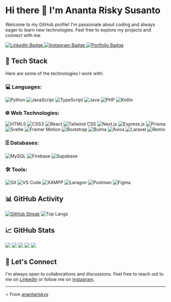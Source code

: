 # Hi there 👋 I'm Ananta Risky Susanto

Welcome to my GitHub profile! I'm passionate about coding and always eager to learn new technologies. Feel free to explore my projects and connect with me.

<div id="badges">
  <a href="https://www.linkedin.com/in/anantariskys">
    <img src="https://img.shields.io/badge/LinkedIn-blue?style=for-the-badge&logo=linkedin&logoColor=white" alt="LinkedIn Badge"/>
  </a>
  <a href="https://www.instagram.com/riskykun_/">
    <img src="https://img.shields.io/badge/Instagram-red?style=for-the-badge&logo=instagram&logoColor=white" alt="Instagram Badge"/>
  </a>
  <a href="https://ananta-risky-susanto.vercel.app/">
    <img src="https://img.shields.io/badge/Portfolio-blue?style=for-the-badge&logo=vercel&logoColor=white" alt="Portfolio Badge"/>
  </a>
</div>

## 🚀 Tech Stack

Here are some of the technologies I work with:

### 💻 Languages:
![Python](https://img.shields.io/badge/-Python-3776AB?style=flat-square&logo=python&logoColor=white)
![JavaScript](https://img.shields.io/badge/-JavaScript-F7DF1E?style=flat-square&logo=javascript&logoColor=black)
![TypeScript](https://img.shields.io/badge/-TypeScript-007ACC?style=flat-square&logo=typescript&logoColor=white)
![Java](https://img.shields.io/badge/-Java-007396?style=flat-square&logo=java&logoColor=white)
![PHP](https://img.shields.io/badge/-PHP-777BB4?style=flat-square&logo=php&logoColor=white)
![Kotlin](https://img.shields.io/badge/-Kotlin-0095D5?style=flat-square&logo=kotlin&logoColor=white)


### 🌐 Web Technologies:
![HTML5](https://img.shields.io/badge/-HTML5-E34F26?style=flat-square&logo=html5&logoColor=white)
![CSS3](https://img.shields.io/badge/-CSS3-1572B6?style=flat-square&logo=css3&logoColor=white)
![React](https://img.shields.io/badge/-React-61DAFB?style=flat-square&logo=react&logoColor=black)
![Tailwind CSS](https://img.shields.io/badge/-Tailwind%20CSS-06B6D4?style=flat-square&logo=tailwind-css&logoColor=white)
![Next.js](https://img.shields.io/badge/-Next.js-000000?style=flat-square&logo=next.js&logoColor=white)
![Express.js](https://img.shields.io/badge/-Express.js-000000?style=flat-square&logo=express&logoColor=white)
![Prisma](https://img.shields.io/badge/-Prisma-2D3748?style=flat-square&logo=prisma&logoColor=white)
![Svelte](https://img.shields.io/badge/-Svelte-FF3E00?style=flat-square&logo=svelte&logoColor=white)
![Framer Motion](https://img.shields.io/badge/-Framer%20Motion-0055FF?style=flat-square&logo=framer&logoColor=white)
![Bootstrap](https://img.shields.io/badge/-Bootstrap-7952B3?style=flat-square&logo=bootstrap&logoColor=white)
![Bulma](https://img.shields.io/badge/-Bulma-00D1B2?style=flat-square&logo=bulma&logoColor=white)
![Axios](https://img.shields.io/badge/-Axios-5A29E3?style=flat-square&logo=axios&logoColor=white)
![Laravel](https://img.shields.io/badge/-Laravel-E14D43?style=flat-square&logo=laravel&logoColor=white)
![Remix](https://img.shields.io/badge/-Remix-121212?style=flat-square&logo=remix&logoColor=white)

### 🗄️ Databases:
![MySQL](https://img.shields.io/badge/-MySQL-4479A1?style=flat-square&logo=mysql&logoColor=white)
![Firebase](https://img.shields.io/badge/-Firebase-FFCB2B?style=flat-square&logo=firebase&logoColor=white)
![Supabase](https://img.shields.io/badge/-Supabase-3ECF8E?style=flat-square&logo=supabase&logoColor=white)


### 🛠️ Tools:
![Git](https://img.shields.io/badge/-Git-F05032?style=flat-square&logo=git&logoColor=white)
![VS Code](https://img.shields.io/badge/-VS%20Code-007ACC?style=flat-square&logo=visual-studio-code&logoColor=white)
![XAMPP](https://img.shields.io/badge/-XAMPP-FB7A24?style=flat-square&logo=xampp&logoColor=white)
![Laragon](https://img.shields.io/badge/-Laragon-0E83CD?style=flat-square&logo=laragon&logoColor=white)
![Postman](https://img.shields.io/badge/-Postman-FF6C37?style=flat-square&logo=postman&logoColor=white)
![Figma](https://img.shields.io/badge/-Figma-F24E1E?style=flat-square&logo=figma&logoColor=white)

## 📊 GitHub Activity

[![GitHub Streak](https://github-readme-streak-stats.herokuapp.com/?user=anantariskys&theme=dark)](https://git.io/streak-stats)
![Top Langs](https://github-readme-stats.vercel.app/api/top-langs/?username=anantariskys&theme=dark)

## 📈 GitHub Stats

[![](http://github-profile-summary-cards.vercel.app/api/cards/profile-details?username=anantariskys&theme=dark)](https://github.com/anantariskys)
[![](http://github-profile-summary-cards.vercel.app/api/cards/repos-per-language?username=anantariskys&theme=dark)](https://github.com/anantariskys)
[![](http://github-profile-summary-cards.vercel.app/api/cards/most-commit-language?username=anantariskys&theme=dark)](https://github.com/anantariskys)
[![](http://github-profile-summary-cards.vercel.app/api/cards/stats?username=anantariskys&theme=dark)](https://github.com/anantariskys)
[![](http://github-profile-summary-cards.vercel.app/api/cards/productive-time?username=anantariskys&theme=dark)](https://github.com/anantariskys)

## 🤝 Let's Connect

I'm always open to collaborations and discussions. Feel free to reach out to me on [LinkedIn](https://www.linkedin.com/in/anantariskys) or follow me on [Instagram](https://www.instagram.com/riskykun_/).

---

⭐️ From [anantariskys](https://github.com/anantariskys)
